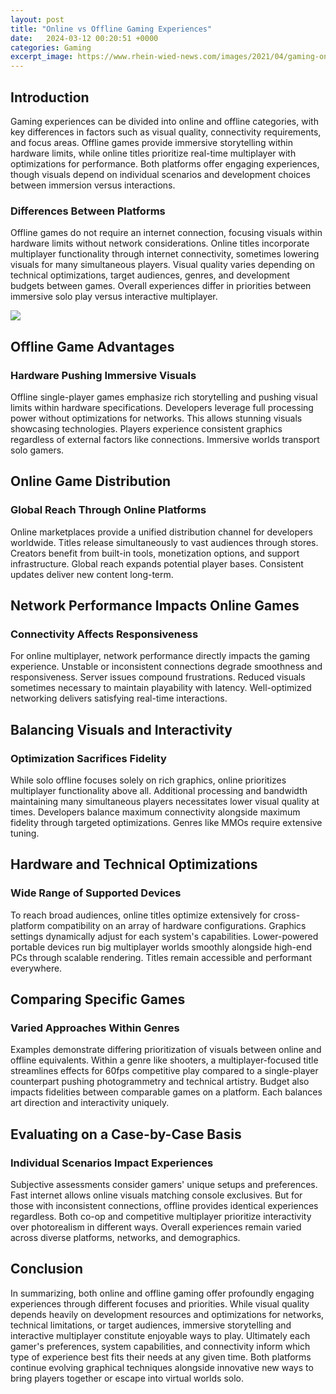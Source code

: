 ```yaml
---
layout: post
title: "Online vs Offline Gaming Experiences"
date:   2024-03-12 00:20:51 +0000
categories: Gaming
excerpt_image: https://www.rhein-wied-news.com/images/2021/04/gaming-online-vs-offline.jpg
---
```


## Introduction 
Gaming experiences can be divided into online and offline categories, with key differences in factors such as visual quality, connectivity requirements, and focus areas. Offline games provide immersive storytelling within hardware limits, while online titles prioritize real-time multiplayer with optimizations for performance. Both platforms offer engaging experiences, though visuals depend on individual scenarios and development choices between immersion versus interactions.
### Differences Between Platforms
Offline games do not require an internet connection, focusing visuals within hardware limits without network considerations. Online titles incorporate multiplayer functionality through internet connectivity, sometimes lowering visuals for many simultaneous players. Visual quality varies depending on technical optimizations, target audiences, genres, and development budgets between games. Overall experiences differ in priorities between immersive solo play versus interactive multiplayer.

![](https://www.rhein-wied-news.com/images/2021/04/gaming-online-vs-offline.jpg)
## Offline Game Advantages
### Hardware Pushing Immersive Visuals
Offline single-player games emphasize rich storytelling and pushing visual limits within hardware specifications. Developers leverage full processing power without optimizations for networks. This allows stunning visuals showcasing technologies. Players experience consistent graphics regardless of external factors like connections. Immersive worlds transport solo gamers.
## Online Game Distribution 
### Global Reach Through Online Platforms 
Online marketplaces provide a unified distribution channel for developers worldwide. Titles release simultaneously to vast audiences through stores. Creators benefit from built-in tools, monetization options, and support infrastructure. Global reach expands potential player bases. Consistent updates deliver new content long-term.
## Network Performance Impacts Online Games
### Connectivity Affects Responsiveness
For online multiplayer, network performance directly impacts the gaming experience. Unstable or inconsistent connections degrade smoothness and responsiveness. Server issues compound frustrations. Reduced visuals sometimes necessary to maintain playability with latency. Well-optimized networking delivers satisfying real-time interactions.
## Balancing Visuals and Interactivity
### Optimization Sacrifices Fidelity
While solo offline focuses solely on rich graphics, online prioritizes multiplayer functionality above all. Additional processing and bandwidth maintaining many simultaneous players necessitates lower visual quality at times. Developers balance maximum connectivity alongside maximum fidelity through targeted optimizations. Genres like MMOs require extensive tuning.
## Hardware and Technical Optimizations 
### Wide Range of Supported Devices
To reach broad audiences, online titles optimize extensively for cross-platform compatibility on an array of hardware configurations. Graphics settings dynamically adjust for each system's capabilities. Lower-powered portable devices run big multiplayer worlds smoothly alongside high-end PCs through scalable rendering. Titles remain accessible and performant everywhere.
## Comparing Specific Games
### Varied Approaches Within Genres
Examples demonstrate differing prioritization of visuals between online and offline equivalents. Within a genre like shooters, a multiplayer-focused title streamlines effects for 60fps competitive play compared to a single-player counterpart pushing photogrammetry and technical artistry. Budget also impacts fidelities between comparable games on a platform. Each balances art direction and interactivity uniquely.
## Evaluating on a Case-by-Case Basis
### Individual Scenarios Impact Experiences 
Subjective assessments consider gamers' unique setups and preferences. Fast internet allows online visuals matching console exclusives. But for those with inconsistent connections, offline provides identical experiences regardless. Both co-op and competitive multiplayer prioritize interactivity over photorealism in different ways. Overall experiences remain varied across diverse platforms, networks, and demographics. 
## Conclusion
In summarizing, both online and offline gaming offer profoundly engaging experiences through different focuses and priorities. While visual quality depends heavily on development resources and optimizations for networks, technical limitations, or target audiences, immersive storytelling and interactive multiplayer constitute enjoyable ways to play. Ultimately each gamer's preferences, system capabilities, and connectivity inform which type of experience best fits their needs at any given time. Both platforms continue evolving graphical techniques alongside innovative new ways to bring players together or escape into virtual worlds solo.